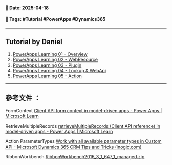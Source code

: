 #### 📅 **Date**: 2025-04-18

#### 🔖 **Tags**: #Tutorial #PowerApps #Dynamics365 

---
## Tutorial by Daniel

1. [PowerApps Learning 01 - Overview](https://youtu.be/JrwXtiR4jeI)
2. [PowerApps Learning 02 - WebResource](https://youtu.be/pxRD4OQudL4)
3. [PowerApps Learning 03 - Plugin](https://youtu.be/_ZGqvsfHKv8)
4. [PowerApps Learning 04 - Lookup & WebApi](https://youtu.be/cvEGjR4k2O8)
5. [PowerApps Learning 05 - Action](https://youtu.be/BsJRHSgGy5Q)

---
## 參考文件 ：

FormContext
[Client API form context in model-driven apps - Power Apps | Microsoft Learn](https://learn.microsoft.com/en-us/power-apps/developer/model-driven-apps/clientapi/clientapi-form-context)

RetrieveMultipleRecords
[retrieveMultipleRecords (Client API reference) in model-driven apps - Power Apps | Microsoft Learn](https://learn.microsoft.com/en-us/power-apps/developer/model-driven-apps/clientapi/reference/xrm-webapi/retrievemultiplerecords)

Action ParameterTypes
[Work with all available parameter types in Custom API - Microsoft Dynamics 365 CRM Tips and Tricks (inogic.com)](https://www.inogic.com/blog/2021/03/work-with-the-all-available-parameter-types-in-the-custom-api/)

RibbonWorkbench
[RibbonWorkbench2016_3_1_647_1_managed.zip](https://artsolutionsio.sharepoint.com/:u:/s/all-internal/EVI1Gl9SaGRMqihjPHVaEjYBAWPKDfcLWHTR3ciODb7O-Q?e=6gONqW)